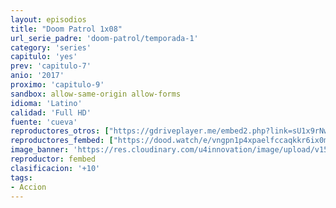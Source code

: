 ```yaml
---
layout: episodios
title: "Doom Patrol 1x08"
url_serie_padre: 'doom-patrol/temporada-1'
category: 'series'
capitulo: 'yes'
prev: 'capitulo-7'
anio: '2017'
proximo: 'capitulo-9'
sandbox: allow-same-origin allow-forms
idioma: 'Latino'
calidad: 'Full HD'
fuente: 'cueva'
reproductores_otros: ["https://gdriveplayer.me/embed2.php?link=sU1x9rNwZYYp1d6Y2AYBHg7dnBCn%252Bl0ZUx3KZAxHpzP5ApYQptkFvQkRe14a7g1%252BqnngUL3b1zbaTQ1Ui94PgvQAmkNcogE0Q7C1fvLg8qnGSICmrrGkzcKUl5iKBGIXY06bCiGMftrAs6L4NnWvePhZoX7ZtS2MKC1JNzmWwtCp3kLePHPGgQHJFtjNJwuPbmdi6rTwB%252Blpm5v8Rg9wuH","Latino","https://mstream.press/agwn0opvaqdm","Latino","https://mstream.press/io0ulf5zk7r2","Latino"]
reproductores_fembed: ["https://dood.watch/e/vngpn1p4xpaelfccaqkkr6ix0mlk4bo","Latino","https://feurl.com/v/88r8ga886ewjygj","Latino","https://feurl.com/v/44m30izzlnd4x4e","Latino"]
image_banner: 'https://res.cloudinary.com/u4innovation/image/upload/v1564118443/doom-patrol-banner-min_fds0b1.jpg'
reproductor: fembed
clasificacion: '+10'
tags:
- Accion
---
```












